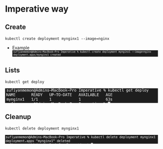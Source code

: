 # Imperative way
## Create
```
kubectl create deployment mynginx1 --image=nginx
```
- Example
![Create](readmeImage/create.png "create")
## Lists
```
kubectl get deploy
```
![Lists](readmeImage/lists.png "list")
## Cleanup
```
kubectl delete deployment mynginx1
```
![Delete](readmeImage/delete.png "delete")